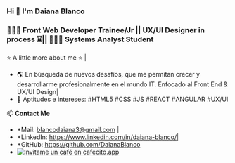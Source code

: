 ### Hi 👋  I'm Daiana Blanco 

### 👩🏻‍💻 Front Web Developer Trainee/Jr || UX/UI Designer in process ⌛️|| 👩🏻‍🎓 Systems Analyst Student 

⭐️ A little more about me ⭐️ |
- 🌎 En búsqueda de nuevos desafíos, que me permitan crecer y desarrollarme profesionalmente en el mundo IT. Enfocado al Front End & UX/UI Design|
- 🚀 Aptitudes e intereses: #HTML5 #CSS #JS #REACT #ANGULAR #UX/UI

📫 **Contact Me**
- *Mail: blancodaiana3@gmail.com |
- *LinkedIn: <https://www.linkedin.com/in/daiana-blanco/>|
- *GitHub: <https://github.com/DaianaBlanco> 
- <a href='https://cafecito.app/daianablanco' rel='noopener' target='_blank'><img srcset='https://cdn.cafecito.app/imgs/buttons/button_2.png 1x, https://cdn.cafecito.app/imgs/buttons/button_2_2x.png 2x, https://cdn.cafecito.app/imgs/buttons/button_2_3.75x.png 3.75x' src='https://cdn.cafecito.app/imgs/buttons/button_2.png' alt='Invitame un café en cafecito.app' /></a>



